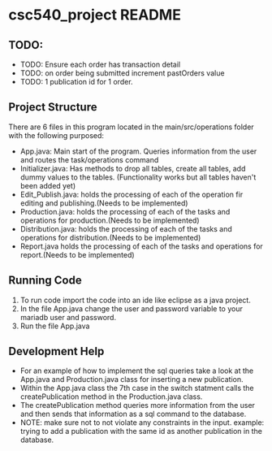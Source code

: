 # csc540_project README
## TODO: 
* TODO: Ensure each order has transaction detail
* TODO: on order being submitted increment pastOrders value
* TODO: 1 publication id for 1 order.


## Project Structure 

There are 6 files in this program located in the main/src/operations folder with the following purposed:
* App.java: Main start of the program. Queries information from the user and routes the task/operations command 
* Initializer.java: Has methods to drop all tables, create all tables, add dummy values to the tables. (Functionality works but all tables haven't been added yet)
* Edit_Publish.java: holds the processing of each of the operation fir editing and publishing.(Needs to be implemented)
* Production.java: holds the processing of each of the tasks and operations for production.(Needs to be implemented)
* Distribution.java: holds the processing of each of the tasks and operations for distribution.(Needs to be implemented)
* Report.java holds the processing of each of the tasks and operations for report.(Needs to be implemented)

## Running Code

1. To run code import the code into an ide like eclipse as a java project.
2. In the file App.java change the user and password variable to your mariadb user and password.
3. Run the file App.java

## Development Help

* For an example of how to implement the sql queries take a look at the App.java and Production.java class for inserting a new publication.
* Within the App.java class the 7th case in the switch statment calls the createPublication method in the Production.java class. 
* The createPublication method queries more information from the user and then sends that information as a sql command to the database.
* NOTE: make sure not to not violate any constraints in the input. example: trying to add a publication with the same id as another publication in the database. 
